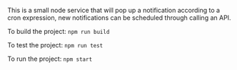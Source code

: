 
This is a small node service that will pop up a notification according to a cron expression, new notifications can be scheduled through calling an API.

To build the project:
    ``` npm run build ```

To test the project:
    ``` npm run test ```

To run the project:
    ``` npm start ```